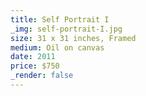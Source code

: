 ```yaml
---
title: Self Portrait I
_img: self-portrait-I.jpg
size: 31 x 31 inches, Framed
medium: Oil on canvas
date: 2011
price: $750
_render: false
---
```

